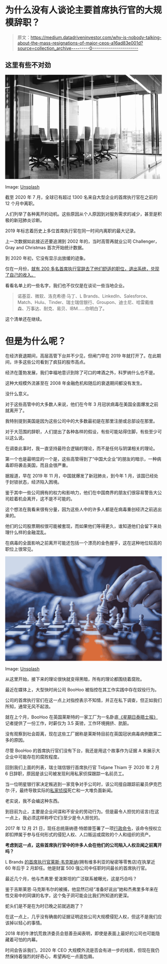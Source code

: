 # 为什么没有人谈论主要首席执行官的大规模辞职？

> 原文：<https://medium.datadriveninvestor.com/why-is-nobody-talking-about-the-mass-resignations-of-major-ceos-a16ad83e001d?source=collection_archive---------0----------------------->

## 这里有些不对劲

![](img/cce78162013d28804de09a6e6380bf71.png)

Image: [Unsplash](https://unsplashe.com/@drew_beamer)

截至 2020 年 7 月，全球已有超过 1300 名来自大型企业的首席执行官在之前的 12 个月中离职。

人们列举了各种离开的动机。这些原因从个人原因到对服务需求的减少，甚至是积极的新冠肺炎诊断。

2019 年标志着历史上多位首席执行官在同一时间内离职的最大记录。

上一次数据如此接近还要追溯到 2002 年的，当时高管再就业公司 Challenger，Gray and Christmas 首次开始统计数据。

到 2020 年初，它没有显示出放缓的迹象。

仅在一月份，[就有 200 多名首席执行官辞去了他们舒适的职位，退出系统，兑现了自己的收入。](https://www.ccn.com/ceos-quitting-in-record-numbers-could-signal-total-stock-market-collapse/)

看看名单上的一些名字，我们也不仅仅是在谈论一些当地企业。

> 诺基亚、微软、洛克希德·马丁、L Brands、LinkedIn、Salesforce、Match、Hulu、Tinder、瑞士瑞信银行、Groupon、迪士尼、哈雷戴维森、万事达、耐克、易贝、IBM……你明白了。

这个清单还在继续。

# **但是为什么呢？**

在经济衰退期间，高层高管下台并不少见，但闸门早在 2019 年就打开了。在此期间，许多这些公司看到了疯狂的股市高点。

经济在蓬勃发展，我们幸福地意识到除了可口的啤酒之外，科罗纳什么也不是。

这种大规模外流甚至在 2008 年金融危机和随后的衰退期间都没有发生。

没什么意义。

对于这些高管中的大多数人来说，他们在今年 3 月冠状病毒在美国全面爆发之前就离开了。

我特别提到美国是因为这些公司中的大多数最初是在那里注册或总部设在那里。

对于大范围的辞职，人们提出了各种各样的假设，有些可能站得住脚，有些至少可以这么说。

在调查此事时，我一直坚持最符合逻辑的理论，而不是任何与阴谋相关的理论。

第一个也是最明显的一个是，这些高管得到了“中国大企业”的朋友的暗示，一种病毒即将袭击美国，而且会很严重。

据报道，早在 2019 年 11 月，中国就爆发了新冠肺炎，到今年 1 月，该国已经处于封锁状态，经济陷入困境。

鉴于其中一些公司拥有的权力和影响力，他们在中国商界的朋友们很容易警告大公司趁着机会离开，这不是不可能的。

这个想法在我看来很有分量，因为这些人中的许多人都是在病毒重创经济之前逃出来的。

他们的公司股票期权很可能被套现，而如果他们等得更久，谁知道他们会留下来处理什么样的金融混乱。

在病毒的全面影响之前离开可能还包括一个漂亮的金色握手，这在这种地位较高的职位上很常见。

![](img/cad20fd30ea56b7c74ea4299d19aed15.png)

Image: [Unsplash](https://unsplash.com/@jeshoots)

从这里开始，接下来的理论很快就变得黑暗，所有的理论都围绕着腐败。

最近在媒体上，大型快时尚公司 BooHoo 被指控在其工作实践中存在奴役行为。

公司的首席执行官们在这一点上对指控表示不知情，并正在私下调查，但正如我们所知，通常无风不起浪。

就在上个月，BooHoo 在英国莱斯特的一家工厂为一名卧底[《星期日泰晤士报》](https://www.thetimes.co.uk/article/boohoos-sweatshop-suppliers-they-only-exploit-us-they-make-huge-profits-and-pay-us-peanuts-lwj7d8fg2)记者提供了一份工作，时薪仅为 3.5 英镑，工作环境拥挤、肮脏。

没有观察到社会距离，现在这些工厂据称是莱斯特目前在英国冠状病毒病例数第二多的原因。

尽管 BooHoo 的首席执行官们没有下台，我还是用这个故事作为证据 A 来展示大企业中可能存在的腐败程度。

回到我们上面的列表，瑞士瑞信银行首席执行官 Tidjane Thiam 于 2020 年 2 月 6 日辞职，原因是该公司被发现利用私家侦探跟踪一名前员工。

当一位明星银行家决定叛逃到一家竞争对手公司时，该公司擅自跟踪前雇员伊克巴尔·汗，最终导致实际的[私家侦探](https://fortune.com/2019/10/01/credit-suisse-banker-spying-investigator-dead/)死亡和一大堆负面新闻。

老实说，我不会编这种东西。

到目前为止，主要是企业间谍和不安全的劳动行为。但是最令人担忧的谣言(在这一点上，我必须这样称呼它们)至少是令人担忧的。

2017 年 12 月 21 日，现任总统唐纳德·特朗普签署了一项[行政命令](https://www.whitehouse.gov/presidential-actions/executive-order-blocking-property-persons-involved-serious-human-rights-abuse-corruption/)，该命令授权立即扣押属于参与任何形式的侵犯人权、人口贩运或腐败的个人和组织的资产。

**考虑到这一点，这些首席执行官中的许多人会在他们的公司陷入人权丑闻之前离开吗？**

L Brands [的首席执行官莱斯·韦克斯纳](https://www.businessinsider.com/bob-iger-keith-block-ceos-that-stepped-down-in-2020?r=US&IR=T)(拥有维多利亚的秘密等零售店)在执掌近 60 年后于 2 月卸任。他是财富 500 强公司中任职时间最长的首席执行官。

最近几个月，他与杰弗里·爱泼斯坦的广泛联系被曝光，这是巧合吗？

鉴于吉斯莱恩·马克斯韦尔的被捕，他显然已经“准备好说出”她和杰弗里多年来在性交易中的同谋的名字，这个兔子洞可能会比我们所知道的更深。

蛇头们是不是在为时已晚之前就逃跑了？

在这一点上，几乎没有确凿的证据证明这些公司大规模侵犯人权，但这不是我们应该掉以轻心的事情。

2018 年的牛津饥荒救济委员会慈善丑闻表明，即使是表面上最好的公司也可能隐藏着可怕的内幕。

时间会告诉我们，2020 年 CEO 大规模外流是否会有进一步的线索，但现在我仍然保持着强烈的好奇心，希望再吃一点面包屑。